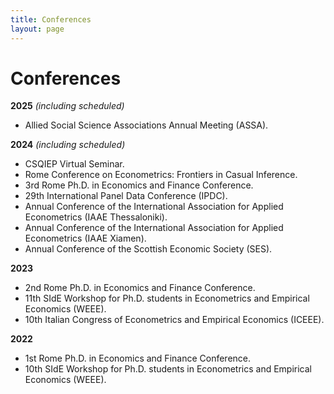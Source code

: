 ```yaml
---
title: Conferences
layout: page
---
```


# Conferences

**2025** *(including scheduled)*
- Allied Social Science Associations Annual Meeting (ASSA).

**2024** *(including scheduled)*
- CSQIEP Virtual Seminar.
- Rome Conference on Econometrics: Frontiers in Casual Inference.
- 3rd Rome Ph.D. in Economics and Finance Conference.
- 29th International Panel Data Conference (IPDC).
- Annual Conference of the International Association for Applied Econometrics (IAAE Thessaloniki).
- Annual Conference of the International Association for Applied Econometrics (IAAE Xiamen).
- Annual Conference of the Scottish Economic Society (SES).

**2023**
- 2nd Rome Ph.D. in Economics and Finance Conference.
- 11th SIdE Workshop for Ph.D. students in Econometrics and Empirical Economics (WEEE).
- 10th Italian Congress of Econometrics and Empirical Economics (ICEEE).

**2022** 
- 1st Rome Ph.D. in Economics and Finance Conference.
- 10th SIdE Workshop for Ph.D. students in Econometrics and Empirical Economics (WEEE).
